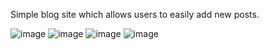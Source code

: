 Simple blog site which allows users to easily add new posts. 

![image](https://user-images.githubusercontent.com/38481385/133535442-198596ae-8f68-402c-9a5b-9b9c9c618d2d.png)
![image](https://user-images.githubusercontent.com/38481385/133535447-ced9bd49-e7ac-4db3-90b9-238dbe227f98.png)
![image](https://user-images.githubusercontent.com/38481385/133535454-c14d911c-806a-4bbd-a28e-665342af2c53.png)
![image](https://user-images.githubusercontent.com/38481385/133535464-cb6b8376-27e6-40cb-8196-f4b8c4122bf3.png)
